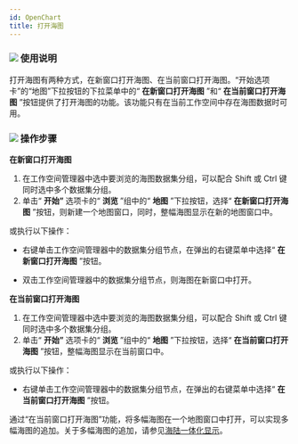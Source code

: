 ```yaml
---
id: OpenChart
title: 打开海图
---
```

### ![](../../../img/read.gif) 使用说明

打开海图有两种方式，在新窗口打开海图、在当前窗口打开海图。“开始选项卡”的“地图”下拉按钮的下拉菜单中的“ **在新窗口打开海图** ”和“
**在当前窗口打开海图** ”按钮提供了打开海图的功能。该功能只有在当前工作空间中存在海图数据时可用。

### ![](../../../img/read.gif) 操作步骤

**在新窗口打开海图**

  1. 在工作空间管理器中选中要浏览的海图数据集分组，可以配合 Shift 或 Ctrl 键同时选中多个数据集分组。
  2. 单击“ **开始”** 选项卡的“ **浏览** ”组中的“ **地图** ”下拉按钮，选择“ **在新窗口打开海图** ”按钮，则新建一个地图窗口，同时，整幅海图显示在新的地图窗口中。 

或执行以下操作：

   * 右键单击工作空间管理器中的数据集分组节点，在弹出的右键菜单中选择“ **在新窗口打开海图** ”按钮。
  
   * 双击工作空间管理器中的数据集分组节点，则海图在新窗口中打开。

**在当前窗口打开海图**

  1. 在工作空间管理器中选中要浏览的海图数据集分组，可以配合 Shift 或 Ctrl 键同时选中多个数据集分组。 
  2. 单击“ **开始”** 选项卡的“ **浏览** ”组中的“ **地图** ”下拉按钮，选择“ **在当前窗口打开海图** ”按钮，整幅海图显示在当前窗口中。

或执行以下操作：

   * 右键单击工作空间管理器中的数据集分组节点，在弹出的右键菜单中选择“ **在当前窗口打开海图** ”按钮。 

通过“在当前窗口打开海图”功能，将多幅海图在一个地图窗口中打开，可以实现多幅海图的追加。关于多幅海图的追加，请参见[海陆一体化显示](../../Visualization/ChartIntegrate.html)。


